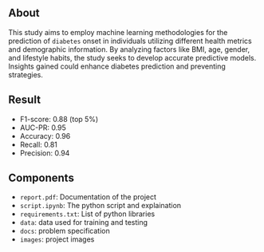 ## About

This study aims to employ machine learning methodologies for the prediction of `diabetes` onset in individuals utilizing different health metrics and demographic information. By analyzing factors like BMI, age, gender, and lifestyle habits, the study seeks to develop accurate predictive models. Insights gained could enhance diabetes prediction and preventing strategies.

## Result

- F1-score: 0.88 (top 5%)
- AUC-PR: 0.95
- Accuracy: 0.96
- Recall: 0.81
- Precision: 0.94


## Components

- `report.pdf`: Documentation of the project
- `script.ipynb`: The python script and explaination
- `requirements.txt`: List of python libraries
- `data`: data used for training and testing
- `docs`: problem specification
- `images`: project images
